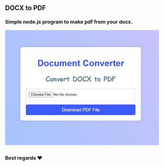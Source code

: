 ## DOCX to PDF

### Simple node.js program to make pdf from your docx.

<img src="https://github.com/kourosh07/docx-to-pdf/blob/main/Screenshot%202024-10-03%20130402.png" alt="pic">

##

### Best regards :heart:

